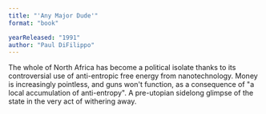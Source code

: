 ```yaml
---
title: "'Any Major Dude'"
format: "book"

yearReleased: "1991"
author: "Paul DiFilippo"
---
```

The whole of North  Africa has become a political isolate thanks to its controversial use of  anti-entropic free energy from nanotechnology. Money is increasingly pointless,  and guns won't function, as a consequence of "a local accumulation of  anti-entropy". A pre-utopian sidelong glimpse of the state in the very act of withering  away.